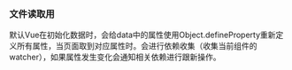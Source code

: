 ### 文件读取用

默认Vue在初始化数据时，会给data中的属性使用Object.defineProperty重新定义所有属性，当页面取到对应属性时。会进行依赖收集（收集当前组件的watcher），如果属性发生变化会通知相关依赖进行跟新操作。
